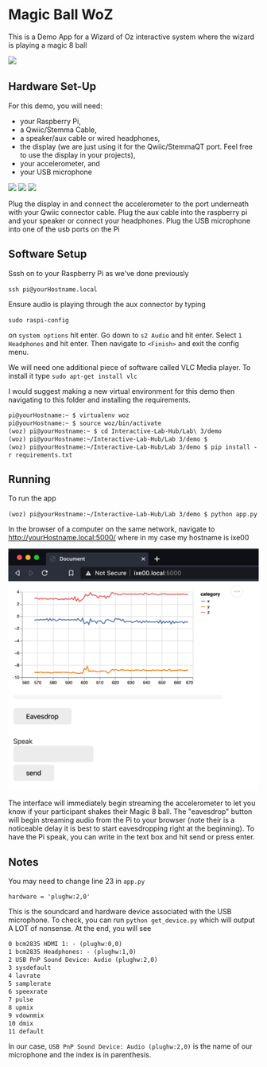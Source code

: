 # Magic Ball WoZ

This is a Demo App for a Wizard of Oz interactive system where the wizard is playing a magic 8 ball

<img src='https://images-na.ssl-images-amazon.com/images/I/71729uRDw2L._AC_SY606_.jpg' width=200>

## Hardware Set-Up

For this demo, you will need: 
* your Raspberry Pi, 
* a Qwiic/Stemma Cable, 
* a speaker/aux cable or wired headphones, 
* the display (we are just using it for the Qwiic/StemmaQT port. Feel free to use the display in your projects), 
* your accelerometer, and 
* your USB microphone


<p float="left"><img src="https://cdn-learn.adafruit.com/assets/assets/000/082/842/large1024/adafruit_products_4393_iso_ORIG_2019_10.jpg" height="200" />
<img src="https://github.com/adafruit/Adafruit_MPU6050/raw/master/assets/board.jpg?raw=true" height="200" />
<img src="https://cdn-shop.adafruit.com/970x728/3367-00.jpg" height="200"></p>

Plug the display in and connect the accelerometer to the port underneath with your Qwiic connector cable. Plug the aux cable into the raspberry pi and your speaker or connect your headphones. Plug the USB microphone into one of the usb ports on the Pi

## Software Setup

Sssh on to your Raspberry Pi as we've done previously

`ssh pi@yourHostname.local`

Ensure audio is playing through the aux connector by typing

`sudo raspi-config`

on `system options` hit enter. Go down to `s2 Audio` and hit enter. Select `1 Headphones` and hit enter. Then navigate to `<Finish>` and exit the config menu.

We will need one additional piece of software called VLC Media player. To install it type `sudo apt-get install vlc` 


I would suggest making a new virtual environment for this demo then navigating to this folder and installing the requirements.

```
pi@yourHostname:~ $ virtualenv woz
pi@yourHostname:~ $ source woz/bin/activate
(woz) pi@yourHostname:~ $ cd Interactive-Lab-Hub/Lab\ 3/demo
(woz) pi@yourHostname:~/Interactive-Lab-Hub/Lab 3/demo $ 
(woz) pi@yourHostname:~/Interactive-Lab-Hub/Lab 3/demo $ pip install -r requirements.txt
```

## Running

To run the app

`(woz) pi@yourHostname:~/Interactive-Lab-Hub/Lab 3/demo $ python app.py`

In the browser of a computer on the same network, navigate to http://yourHostname.local:5000/ where in my case my hostname is ixe00

![](./imgs/page.png)

The interface will immediately begin streaming the accelerometer to let you know if your participant shakes their Magic 8 ball. The "eavesdrop" button will begin streaming audio from the Pi to your browser (note their is a noticeable delay it is best to start eavesdropping right at the beginning). To have the Pi speak, you can write in the text box and hit send or press enter.

## Notes

You may need to change line 23 in `app.py`

```
hardware = 'plughw:2,0'
```

This is the soundcard and hardware device associated with the USB microphone. To check, you can run `python get_device.py` which will output A LOT of nonsense. At the end, you will see 

```
0 bcm2835 HDMI 1: - (plughw:0,0)
1 bcm2835 Headphones: - (plughw:1,0)
2 USB PnP Sound Device: Audio (plughw:2,0)
3 sysdefault
4 lavrate
5 samplerate
6 speexrate
7 pulse
8 upmix
9 vdownmix
10 dmix
11 default
```

In our case, `USB PnP Sound Device: Audio (plughw:2,0)` is the name of our microphone and the index is in parenthesis.

